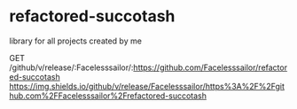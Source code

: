 # refactored-succotash
library for all projects created by me

GET /github/v/release/:Facelesssailor/:https://github.com/Facelesssailor/refactored-succotash
https://img.shields.io/github/v/release/Facelesssailor/https%3A%2F%2Fgithub.com%2FFacelesssailor%2Frefactored-succotash
